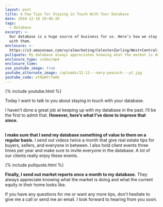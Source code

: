 ```yaml
---
layout: post
title: A Few Tips for Staying in Touch With Your Database
date: 2018-12-18 19:46:26
tags:
  - Database
excerpt: >-
  Our database is a huge source of business for us. Here’s how we stay in touch
  with them.
enclosure: >-
  https://s3.amazonaws.com/vyralmarketing/Celeste+Zarling/West+Central+Michigan+Real+Estate+Agent-+A+Few+Tips+for+Staying+in+Touch+With+Your+Database.mp4
pullquote: My database always appreciates knowing what the market is doing.
enclosure_type: video/mp4
enclosure_time:
use_youtube_image: true
youtube_alternate_image: /uploads/12-11---mary-peacock---yt.jpg
youtube_code: ot0yWYr7wHU
---
```


{% include youtube.html %}

Today I want to talk to you about staying in touch with your database.

I haven’t done a great job at keeping up with my database in the past. I’ll be the first to admit that. **However, here’s what I’ve done to improve that since.**

<br>**I make sure that I send my database something of value to them on a regular basis.** I send out videos twice a month that give real estate tips for buyers, sellers, and everyone in between. I also hold client events three times per year and make sure to invite everyone in the database. A lot of our clients really enjoy these events.

{% include pullquote.html %}

**Finally, I send out market reports once a month to my database.** They always appreciate knowing what the market is doing and what the current equity in their home looks like.

If you have any questions for me or want any more tips, don't hesitate to give me a call or send me an email. I look forward to hearing from you soon.<br>&nbsp;